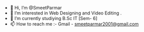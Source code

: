 - 👋 Hi, I’m @SmeetParmar
- 👀 I’m interested in Web Designing and Video Editing .
- 🌱 I’m currently studiying B.Sc IT [Sem- 6]
- 📫 How to reach me :-
Gmail - smeetparmar2001@gmail.com

<!---
SmeetParmar/SmeetParmar is a ✨ special ✨ repository because its `README.md` (this file) appears on your GitHub profile.
You can click the Preview link to take a look at your changes.
--->
